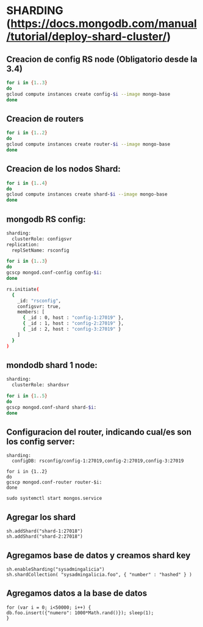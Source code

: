 # SHARDING (https://docs.mongodb.com/manual/tutorial/deploy-shard-cluster/)

## Creacion de config  RS node (Obligatorio desde la 3.4)
```bash
for i in {1..3}
do
gcloud compute instances create config-$i --image mongo-base
done
```

## Creacion de routers
```bash
for i in {1..2}
do
gcloud compute instances create router-$i --image mongo-base
done
```

## Creacion de los nodos Shard:
```bash
for i in {1..4}
do
gcloud compute instances create shard-$i --image mongo-base
done
```

## mongodb RS config:
```bash
sharding:
  clusterRole: configsvr
replication:
  replSetName: rsconfig

for i in {1..3}
do
gcscp mongod.conf-config config-$i:
done

rs.initiate(
  {
    _id: "rsconfig",
    configsvr: true,
    members: [
      { _id : 0, host : "config-1:27019" },
      { _id : 1, host : "config-2:27019" },
      { _id : 2, host : "config-3:27019" }
    ]
  }
)
```

## mondodb shard 1 node:
```bash
sharding:
  clusterRole: shardsvr

for i in {1..5}
do
gcscp mongod.conf-shard shard-$i:
done
```

## Configuracion del router, indicando cual/es son los config server:
```
sharding:
  configDB: rsconfig/config-1:27019,config-2:27019,config-3:27019

for i in {1..2}
do
gcscp mongod.conf-router router-$i:
done

sudo systemctl start mongos.service

```

## Agregar los shard
```
sh.addShard("shard-1:27018")
sh.addShard("shard-2:27018")
```

## Agregamos base de datos y creamos shard key
```
sh.enableSharding("sysadmingalicia")
sh.shardCollection( "sysadmingalicia.foo", { "number" : "hashed" } )
```

## Agregamos datos a la base de datos
```
for (var i = 0; i<50000; i++) {
db.foo.insert({"numero": 1000*Math.rand()}); sleep(1);
}
```
